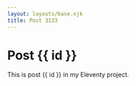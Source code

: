 ```yaml
---
layout: layouts/base.njk
title: Post 3133
---
```


# Post {{ id }}

This is post {{ id }} in my Eleventy project.
